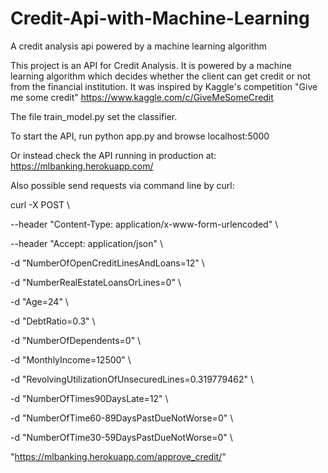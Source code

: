 # Credit-Api-with-Machine-Learning
A credit analysis api powered by a machine learning algorithm

This project is an API for Credit Analysis. It is powered by a machine learning algorithm which decides whether the client
can get credit or not from the financial institution. It was inspired by Kaggle's competition "Give me some credit" 
https://www.kaggle.com/c/GiveMeSomeCredit 
 
 The file train_model.py set the classifier. 
 
 To start the API, run python app.py and browse localhost:5000
 
 Or instead check the API running in production at: https://mlbanking.herokuapp.com/
 
 Also possible send requests via command line by curl:
 
curl -X POST \

   --header "Content-Type: application/x-www-form-urlencoded" \
   
   --header "Accept: application/json" \
   
   -d "NumberOfOpenCreditLinesAndLoans=12" \
   
   -d "NumberRealEstateLoansOrLines=0" \
   
   -d "Age=24" \
   
   -d "DebtRatio=0.3" \
   
   -d "NumberOfDependents=0" \
   
   -d "MonthlyIncome=12500" \
   
   -d "RevolvingUtilizationOfUnsecuredLines=0.319779462" \
   
   -d "NumberOfTimes90DaysLate=12" \
   
   -d "NumberOfTime60-89DaysPastDueNotWorse=0" \
   
   -d "NumberOfTime30-59DaysPastDueNotWorse=0" \
   
   "https://mlbanking.herokuapp.com/approve_credit/"
